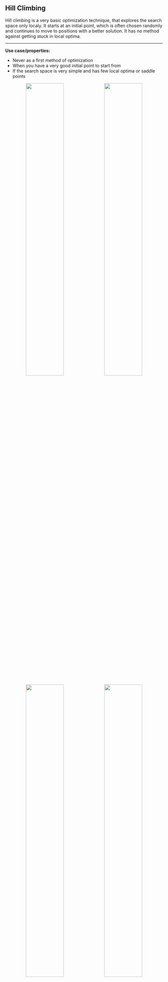 ## Hill Climbing

Hill climbing is a very basic optimization technique, that explores the search space only localy. It starts at an initial point, which is often chosen randomly and continues to move to positions with a better solution. It has no method against getting stuck in local optima.

---

**Use case/properties:**
- Never as a first method of optimization
- When you have a very good initial point to start from
- If the search space is very simple and has few local optima or saddle points


<p align="center">
<img src="./plots/search_paths/HillClimbing [('epsilon', 0.03)].png" width= 49%/>
<img src="./plots/search_paths/HillClimbing [('epsilon', 0.1)].png" width= 49%/>
</p>

<p align="center">
<img src="./plots/search_paths/HillClimbing [('climb_dist', 'laplace')].png" width= 49%/>
<img src="./plots/search_paths/HillClimbing [('climb_dist', 'logistic')].png" width= 49%/>
</p>

## Stochastic Hill Climbing
Stochastic hill climbing extends the normal hill climbing by a simple method against getting stuck in local optima. It has a parameter you can set, that determines the probability to accept worse solutions as a next position.

---

**Use case/properties:**
- Never as a first method of optimization
- When you have a very good initial point to start from

<p align="center">
<img src="./plots/search_paths/StochasticHillClimbing [('p_down', 0.1)].png" width= 49%/>
<img src="./plots/search_paths/StochasticHillClimbing [('p_down', 0.3)].png" width= 49%/>
</p>

<p align="center">
<img src="./plots/search_paths/StochasticHillClimbing [('p_down', 0.5)].png" width= 49%/>
<img src="./plots/search_paths/StochasticHillClimbing [('p_down', 0.9)].png" width= 49%/>
</p>

## Tabu Search

Tabu search is a metaheuristic method, that explores new positions like hill climbing but memorizes previous positions and avoids those. This helps finding new trajectories through the search space.

---

**Use case/properties:**
- When you have a good initial point to start from

<p align="center">
<img src="./plots/search_paths/TabuSearch [('tabu_memory', 1)].png" width= 49%/>
<img src="./plots/search_paths/TabuSearch [('tabu_memory', 3)].png" width= 49%/>
</p>

<p align="center">
<img src="./plots/search_paths/TabuSearch [('tabu_memory', 10)].png" width= 49%/>
<img src="./plots/search_paths/TabuSearch [('tabu_memory', 3), ('epsilon', 0.1)].png" width= 49%/>
</p>
